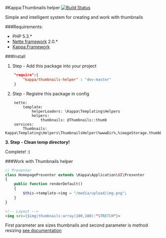 #Kappa:Thumbnails helper [![Build Status](https://travis-ci.org/Kappa-org/Thumbnails-Helper.png?branch=master)](https://travis-ci.org/Kappa-org/Thumbnails-Helper)

Simple and intelligent system for creating and work with thumbnails

###Requirements:
- PHP 5.3.*
- [Nette framework](http://nette.org/) 2.0.*
- [Kappa:Framework](https://github.com/Kappa-org/Framework)

###Install

1. Step - Add this package into your project
```json
	"require":{
		"kappa/thumbnails-helper" : "dev-master"
	}
```

2. Step - Registre this package in config
```neon
	nette:
		template:
			helperLoaders: \Kappa\Templating\Helpers
			helpers:
				thumbnails: @Thumbnails::thumb
	services:
		Thumbnails: Kappa\Templating\Helpers\ThumbnailsHelper(%wwwDir%,%imageStorage.thumbDir%)
```

**3. Step - Clean temp directory!**

Complete! :)

###Work with Thumbnails helper
```php
// Presenter
class HomepagePresenter extends \Kappa\Application\UI\Presenter
{
	public function renderDefault()
	{
		$this->template->img = "/media/upload/img.png";
	}
}
```
```html
<!-- Layout -->
<img src={$img|thumbnails:array(100,100):"STRETCH"}>
```
First parameter are sizes thumbnails and second parameter is method resizing [see documentation](http://doc.nette.org/cs/images#toc-zmena-velikosti)
